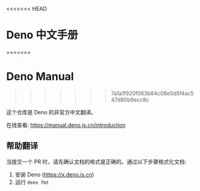 <<<<<<< HEAD
# Deno 中文手册
=======
# Deno Manual
>>>>>>> 7a1a1f920f063b84c08e0d5f4ac547d80b9ecc8c

这个仓库是 Deno 的非官方中文翻译。

在线查看: https://manual.deno.js.cn/introduction

## 帮助翻译

当提交一个 PR 时，请先确认文档的格式是正确的。通过以下步骤格式化文档:

1. 安装 Deno (https://x.deno.js.cn)
2. 运行 `deno fmt`
